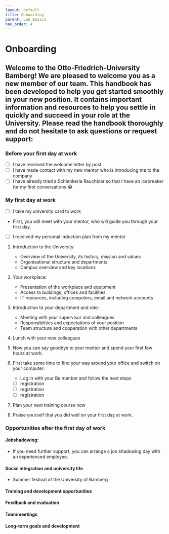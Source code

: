 ```yaml
---
layout: default
title: Onboarding
parent: Lab Basics
nav_order: 4
---
```


# Onboarding

## Welcome to the Otto-Friedrich-University Bamberg! We are pleased to welcome you as a new member of our team. This handbook has been developed to help you get started smoothly in your new position. It contains important information and resources to help you settle in quickly and succeed in your role at the University. Please read the handbook thoroughly and do not hesitate to ask questions or request support:

### Before your first day at work
- [ ] I have received the welcome letter by post
- [ ] I have made contact with my new mentor who is introducing me to the company
- [ ] I have already tried a Schlenkerla Rauchbier so that I have an icebreaker for my first conversations :joy:

### My first day at work 
- [ ] I take my university card to work 
- First, you will meet with your mentor, who will guide you through your first day. 
- [ ] I received my personal induction plan from my mentor
1. Introduction to the University:
	- Overview of the University, its history, mission and values
	- Organisational structure and departments
	- Campus overview and key locations

2. Your workplace:
	- Presentation of the workplace and equipment
	- Access to buildings, offices and facilities
	- IT resources, including computers, email and network accounts

3. Introduction to your department and role: 
	- Meeting with your supervisor and colleagues
	- Responsibilities and expectations of your position
	- Team structure and cooperation with other departments

4. Lunch with your new colleagues 

5. Now you can say goodbye to your mentor and spend your first few hours at work. 

6. First take some time to find your way around your office and switch on your computer: 
	- Log in with your Ba number and follow the next steps 
	- [ ] registration 
	- [ ] registration 
	- [ ] registration 

7. Plan your next training course now

8. Praise yourself that you did well on your first day at work. 

### Opportunities after the first day of work 

#### Jobshadowing: 
- If you need further support, you can arrange a job shadowing day with an experienced employee. 

#### Social integration and university life
- Summer festival of the University of Bamberg 

#### Training and development opportunities

#### Feedback and evaluation

#### Teammeetings

#### Long-term goals and development

